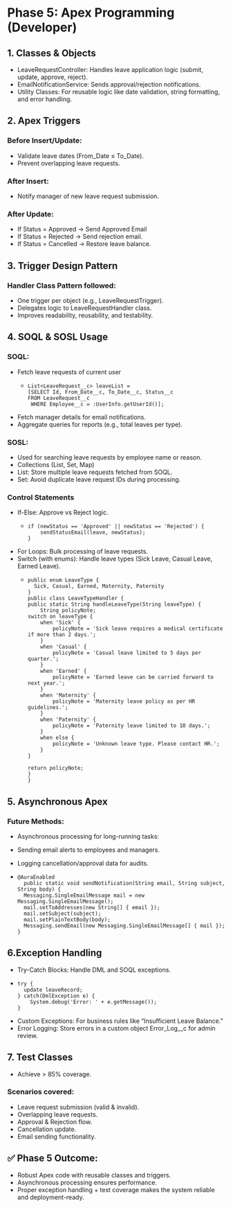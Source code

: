 # Phase 5: Apex Programming (Developer)
## 1. Classes & Objects

- LeaveRequestController: Handles leave application logic (submit, update, approve, reject).
- EmailNotificationService: Sends approval/rejection notifications.
- Utility Classes: For reusable logic like date validation, string formatting, and error handling.

## 2. Apex Triggers

### Before Insert/Update:

- Validate leave dates (From_Date ≤ To_Date).
- Prevent overlapping leave requests.

### After Insert:
- Notify manager of new leave request submission.

### After Update:

- If Status = Approved → Send Approved Email
- If Status = Rejected → Send rejection email.
- If Status = Cancelled → Restore leave balance.

## 3. Trigger Design Pattern

### Handler Class Pattern followed:

- One trigger per object (e.g., LeaveRequestTrigger).
- Delegates logic to LeaveRequestHandler class.
- Improves readability, reusability, and testability.

## 4. SOQL & SOSL Usage

### SOQL:

- Fetch leave requests of current user
  -     List<LeaveRequest__c> leaveList = 
        [SELECT Id, From_Date__c, To_Date__c, Status__c 
        FROM LeaveRequest__c 
         WHERE Employee__c = :UserInfo.getUserId()];

- Fetch manager details for email notifications.
- Aggregate queries for reports (e.g., total leaves per type).

### SOSL:

- Used for searching leave requests by employee name or reason.
- Collections (List, Set, Map)
- List: Store multiple leave requests fetched from SOQL.
- Set: Avoid duplicate leave request IDs during processing.

### Control Statements

- If-Else: Approve vs Reject logic.
  -     if (newStatus == 'Approved' || newStatus == 'Rejected') {
            sendStatusEmail(leave, newStatus);
        }
- For Loops: Bulk processing of leave requests.
- Switch (with enums): Handle leave types (Sick Leave, Casual Leave, Earned Leave).
  -     public enum LeaveType {
          Sick, Casual, Earned, Maternity, Paternity
        }
        public class LeaveTypeHandler {
        public static String handleLeaveType(String leaveType) {
            String policyNote;
        switch on leaveType {
            when 'Sick' {
                policyNote = 'Sick leave requires a medical certificate if more than 2 days.';
            }
            when 'Casual' {
                policyNote = 'Casual leave limited to 5 days per quarter.';
            }
            when 'Earned' {
                policyNote = 'Earned leave can be carried forward to next year.';
            }
            when 'Maternity' {
                policyNote = 'Maternity leave policy as per HR guidelines.';
            }
            when 'Paternity' {
                policyNote = 'Paternity leave limited to 10 days.';
            }
            when else {
                policyNote = 'Unknown leave type. Please contact HR.';
            }
        }

        return policyNote;
        }
        }


## 5. Asynchronous Apex

### Future Methods:

- Asynchronous processing for long-running tasks:
- Sending email alerts to employees and managers.
- Logging cancellation/approval data for audits.

-     @AuraEnabled
        public static void sendNotification(String email, String subject, String body) {
        Messaging.SingleEmailMessage mail = new Messaging.SingleEmailMessage();
        mail.setToAddresses(new String[] { email });
        mail.setSubject(subject);
        mail.setPlainTextBody(body);
        Messaging.sendEmail(new Messaging.SingleEmailMessage[] { mail });
      }
  

## 6.Exception Handling

- Try-Catch Blocks: Handle DML and SOQL exceptions.
-     try {
        update leaveRecord;
      } catch(DmlException e) {
          System.debug('Error: ' + e.getMessage());
      }
- Custom Exceptions: For business rules like “Insufficient Leave Balance.”
- Error Logging: Store errors in a custom object Error_Log__c for admin review.

## 7. Test Classes

- Achieve > 85% coverage.
  
### Scenarios covered:

- Leave request submission (valid & invalid).
- Overlapping leave requests.
- Approval & Rejection flow.
- Cancellation update.
- Email sending functionality.

## ✅ Phase 5 Outcome:

- Robust Apex code with reusable classes and triggers.
- Asynchronous processing ensures performance.
- Proper exception handling + test coverage makes the system reliable and deployment-ready.
